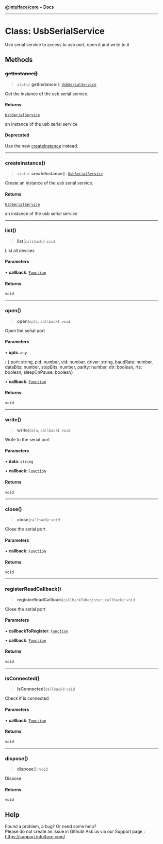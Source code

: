 [**@intuiface/core**](../README.md) • **Docs**

***

# Class: UsbSerialService

Usb serial service to access to usb port, open it and write to it

## Methods

### ~~getInstance()~~

> `static` **getInstance**(): [`UsbSerialService`](UsbSerialService.md)

Get the instance of the usb serial service.

#### Returns

[`UsbSerialService`](UsbSerialService.md)

an instance of the usb serial service

#### Deprecated

Use the new [createInstance](UsbSerialService.md#createinstance) instead.

***

### createInstance()

> `static` **createInstance**(): [`UsbSerialService`](UsbSerialService.md)

Create an instance of the usb serial service.

#### Returns

[`UsbSerialService`](UsbSerialService.md)

an instance of the usb serial service

***

### list()

> **list**(`callback`): `void`

List all devices

#### Parameters

• **callback**: [`Function`](https://developer.mozilla.org/en-US/docs/Web/JavaScript/Reference/Global_Objects/Function)

#### Returns

`void`

***

### open()

> **open**(`opts`, `callback`): `void`

Open the serial port

#### Parameters

• **opts**: `any`

:
{ port: string, pid: number, vid: number, driver: string,
baudRate: number, dataBits: number, stopBits: number, parity: number,
dtr: boolean, rts: boolean, sleepOnPause: boolean}

• **callback**: [`Function`](https://developer.mozilla.org/en-US/docs/Web/JavaScript/Reference/Global_Objects/Function)

#### Returns

`void`

***

### write()

> **write**(`data`, `callback`): `void`

Write to the serial port

#### Parameters

• **data**: `string`

• **callback**: [`Function`](https://developer.mozilla.org/en-US/docs/Web/JavaScript/Reference/Global_Objects/Function)

#### Returns

`void`

***

### close()

> **close**(`callback`): `void`

Close the serial port

#### Parameters

• **callback**: [`Function`](https://developer.mozilla.org/en-US/docs/Web/JavaScript/Reference/Global_Objects/Function)

#### Returns

`void`

***

### registerReadCallback()

> **registerReadCallback**(`callbackToRegister`, `callback`): `void`

Close the serial port

#### Parameters

• **callbackToRegister**: [`Function`](https://developer.mozilla.org/en-US/docs/Web/JavaScript/Reference/Global_Objects/Function)

• **callback**: [`Function`](https://developer.mozilla.org/en-US/docs/Web/JavaScript/Reference/Global_Objects/Function)

#### Returns

`void`

***

### isConnected()

> **isConnected**(`callback`): `void`

Check if is connected

#### Parameters

• **callback**: [`Function`](https://developer.mozilla.org/en-US/docs/Web/JavaScript/Reference/Global_Objects/Function)

#### Returns

`void`

***

### dispose()

> **dispose**(): `void`

Dispose

#### Returns

`void`


## Help
Found a problem, a bug? Or need some help?  
Please do not create an issue in Github! Ask us via our Support page : https://support.intuiface.com/
